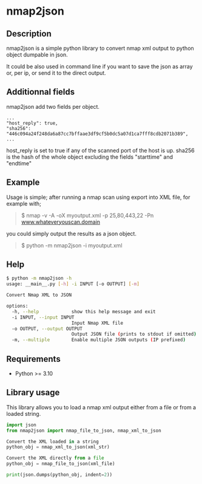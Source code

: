 # nmap2json

## Description 
nmap2json is a simple python library to convert nmap xml output to python object dumpable in json.

It could be also used in command line if you want to save the json as array or, per ip, or send it to the direct output.

## Additionnal fields
nmap2json add two fields per object.
```
...
"host_reply": true,
"sha256": "446c094a24f248da6a87cc7bffaae3df9cf5b0dc5a07d1ca7fff8cdb2071b389",
...
```
host_reply is set to true if any of the scanned port of the host is up.
sha256 is the hash of the whole object excluding the fields "starttime" and "endtime"


## Example

Usage is simple; after running a nmap scan using export into XML file, for example with;

>$ nmap -v -A -oX myoutput.xml -p 25,80,443,22 -Pn www.whateveryouscan.domain

you could simply output the results as a json object.

>$ python -m nmap2json -i myoutput.xml

## Help


```bash
$ python -m nmap2json -h
usage: __main__.py [-h] -i INPUT [-o OUTPUT] [-m]

Convert Nmap XML to JSON

options:
  -h, --help            show this help message and exit
  -i INPUT, --input INPUT
                        Input Nmap XML file
  -o OUTPUT, --output OUTPUT
                        Output JSON file (prints to stdout if omitted)
  -m, --multiple        Enable multiple JSON outputs (IP prefixed)

```

## Requirements
 - Python >= 3.10

## Library usage 

This library allows you to load a nmap xml output either from a file or from a loaded string.

```python
import json
from nmap2json import nmap_file_to_json, nmap_xml_to_json

Convert the XML loaded in a string
python_obj = nmap_xml_to_json(xml_str)

Convert the XML directly from a file
python_obj = nmap_file_to_json(xml_file)

print(json.dumps(python_obj, indent=2))
```
